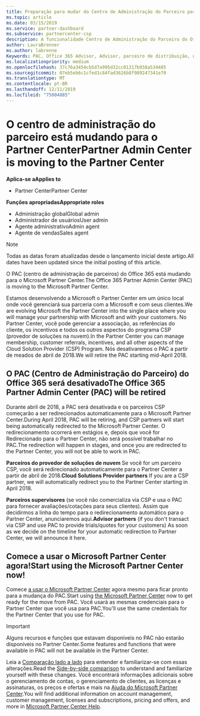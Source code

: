 ```yaml
---
title: Preparação para mudar do Centro de Administração do Parceiro para o Partner Center | Partner Center
ms.topic: article
ms.date: 03/15/2019
ms.service: partner-dashboard
ms.subservice: partnercenter-csp
description: A funcionalidade Centro de Administração do Parceiro do Office 365 está mudando para o Partner Center.
author: LauraBrenner
ms.author: labrenne
Keywords: PAC, Office 365 Advisor, Advisor, parceiro de distribuição, desativação de PAC, PAC
ms.localizationpriority: medium
ms.openlocfilehash: 37c76a3454cb5d7a995d32cc01317b938a534405
ms.sourcegitcommit: 07eb5eb6c1cfed1c84fad3626b8f989247341e70
ms.translationtype: MT
ms.contentlocale: pt-BR
ms.lasthandoff: 12/11/2019
ms.locfileid: "75004885"
---
```

# <a name="partner-admin-center-is-moving-to-the-partner-center"></a><span data-ttu-id="7554a-104">O centro de administração do parceiro está mudando para o Partner Center</span><span class="sxs-lookup"><span data-stu-id="7554a-104">Partner Admin Center is moving to the Partner Center</span></span>

<span data-ttu-id="7554a-105">**Aplica-se a**</span><span class="sxs-lookup"><span data-stu-id="7554a-105">**Applies to**</span></span>

-  <span data-ttu-id="7554a-106">Partner Center</span><span class="sxs-lookup"><span data-stu-id="7554a-106">Partner Center</span></span>

<span data-ttu-id="7554a-107">**Funções apropriadas**</span><span class="sxs-lookup"><span data-stu-id="7554a-107">**Appropriate roles**</span></span>
-   <span data-ttu-id="7554a-108">Administração global</span><span class="sxs-lookup"><span data-stu-id="7554a-108">Global admin</span></span>
-   <span data-ttu-id="7554a-109">Administrador de usuários</span><span class="sxs-lookup"><span data-stu-id="7554a-109">User admin</span></span>
-   <span data-ttu-id="7554a-110">Agente administrativo</span><span class="sxs-lookup"><span data-stu-id="7554a-110">Admin agent</span></span>
-   <span data-ttu-id="7554a-111">Agente de vendas</span><span class="sxs-lookup"><span data-stu-id="7554a-111">Sales agent</span></span>

> [!NOTE]  
>  <span data-ttu-id="7554a-112">Todas as datas foram atualizadas desde o lançamento inicial deste artigo.</span><span class="sxs-lookup"><span data-stu-id="7554a-112">All dates have been updated since the initial posting of this article.</span></span>

<span data-ttu-id="7554a-113">O PAC (centro de administração de parceiros) do Office 365 está mudando para o Microsoft Partner Center.</span><span class="sxs-lookup"><span data-stu-id="7554a-113">The Office 365 Partner Admin Center (PAC) is moving to the Microsoft Partner Center.</span></span>

<span data-ttu-id="7554a-114">Estamos desenvolvendo a Microsoft o Partner Center em um único local onde você gerenciará sua parceria com a Microsoft e com seus clientes.</span><span class="sxs-lookup"><span data-stu-id="7554a-114">We are evolving Microsoft the Partner Center into the single place where you will manage your partnership with Microsoft and with your customers.</span></span> <span data-ttu-id="7554a-115">No Partner Center, você pode gerenciar a associação, as referências do cliente, os incentivos e todos os outros aspectos do programa CSP (provedor de soluções na nuvem).</span><span class="sxs-lookup"><span data-stu-id="7554a-115">In the Partner Center you can manage membership, customer referrals, incentives, and all other aspects of the Cloud Solution Provider (CSP) Program.</span></span> <span data-ttu-id="7554a-116">Nós desativaremos o PAC a partir de meados de abril de 2018.</span><span class="sxs-lookup"><span data-stu-id="7554a-116">We will retire the PAC starting mid-April 2018.</span></span>

## <a name="the-office-365-partner-admin-center-pac-will-be-retired"></a><span data-ttu-id="7554a-117">O PAC (Centro de Administração do Parceiro) do Office 365 será desativado</span><span class="sxs-lookup"><span data-stu-id="7554a-117">The Office 365 Partner Admin Center (PAC) will be retired</span></span>

<span data-ttu-id="7554a-118">Durante abril de 2018, a PAC será desativada e os parceiros CSP começarão a ser redirecionados automaticamente para o Microsoft Partner Center.</span><span class="sxs-lookup"><span data-stu-id="7554a-118">During April 2018, PAC will be retiring, and CSP partners will start being automatically redirected to the Microsoft Partner Center.</span></span> <span data-ttu-id="7554a-119">O redirecionamento ocorrerá em estágios e, depois que você for Redirecionado para o Partner Center, não será possível trabalhar no PAC.</span><span class="sxs-lookup"><span data-stu-id="7554a-119">The redirection will happen in stages, and once you are redirected to the Partner Center, you will not be able to work in PAC.</span></span> 

<span data-ttu-id="7554a-120">**Parceiros do provedor de soluções de nuvem** Se você for um parceiro CSP, você será redirecionado automaticamente para o Partner Center a partir de abril de 2018.</span><span class="sxs-lookup"><span data-stu-id="7554a-120">**Cloud Solutions Provider partners** If you are a CSP partner, we will automatically redirect you to the Partner Center starting in April 2018.</span></span> 

<span data-ttu-id="7554a-121">**Parceiros supervisores** (se você não comercializa via CSP e usa o PAC para fornecer avaliações/cotações para seus clientes). Assim que decidirmos a linha do tempo para o redirecionamento automático para o Partner Center, anunciaremos aqui.</span><span class="sxs-lookup"><span data-stu-id="7554a-121">**Advisor partners** (if you don't transact via CSP and use PAC to provide trials/quotes for your customers) As soon as we decide on the timeline for your automatic redirection to Partner Center, we will announce it here.</span></span> 


## <a name="start-using-the-microsoft-partner-center-now"></a><span data-ttu-id="7554a-122">Comece a usar o Microsoft Partner Center agora!</span><span class="sxs-lookup"><span data-stu-id="7554a-122">Start using the Microsoft Partner Center now!</span></span>

<span data-ttu-id="7554a-123">Comece [a usar o Microsoft Partner Center](https://partnercenter.microsoft.com/) agora mesmo para ficar pronto para a mudança do PAC.</span><span class="sxs-lookup"><span data-stu-id="7554a-123">Start using [the Microsoft Partner Center](https://partnercenter.microsoft.com/)  now to get ready for the move from PAC.</span></span>  <span data-ttu-id="7554a-124">Você usará as mesmas credenciais para o Partner Center que você usa para PAC.</span><span class="sxs-lookup"><span data-stu-id="7554a-124">You'll use the same credentials for the Partner Center that you use for PAC.</span></span> 

> [!IMPORTANT]  
> <span data-ttu-id="7554a-125">Alguns recursos e funções que estavam disponíveis no PAC não estarão disponíveis no Partner Center.</span><span class="sxs-lookup"><span data-stu-id="7554a-125">Some features and functions that were available in PAC will not be available in the Partner Center.</span></span>

 <span data-ttu-id="7554a-126">Leia a [Comparação lado a lado](moving-from-pac-to-pc.md) para entender e familiarizar-se com essas alterações.</span><span class="sxs-lookup"><span data-stu-id="7554a-126">Read the [Side-by-side comparison](moving-from-pac-to-pc.md) to understand and familiarize yourself with these changes.</span></span>  <span data-ttu-id="7554a-127">Você encontrará informações adicionais sobre o gerenciamento de contas, o gerenciamento de clientes, as licenças e assinaturas, os preços e ofertas e mais na [Ajuda do Microsoft Partner Center](https://partnercenter.microsoft.com/partner/help).</span><span class="sxs-lookup"><span data-stu-id="7554a-127">You will find additional information on account management, customer management, licenses and subscriptions, pricing and offers, and more in [Microsoft Partner Center Help](https://partnercenter.microsoft.com/partner/help).</span></span>

 
